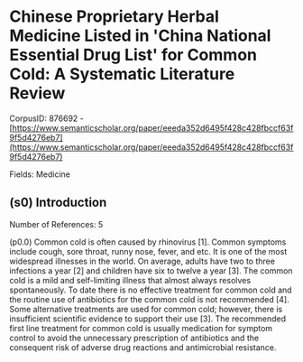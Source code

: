 # Chinese Proprietary Herbal Medicine Listed in 'China National Essential Drug List' for Common Cold: A Systematic Literature Review

CorpusID: 876692 - [https://www.semanticscholar.org/paper/eeeda352d6495f428c428fbccf63f9f5d4276eb7](https://www.semanticscholar.org/paper/eeeda352d6495f428c428fbccf63f9f5d4276eb7)

Fields: Medicine

## (s0) Introduction
Number of References: 5

(p0.0) Common cold is often caused by rhinovirus [1]. Common symptoms include cough, sore throat, runny nose, fever, and etc. It is one of the most widespread illnesses in the world. On average, adults have two to three infections a year [2] and children have six to twelve a year [3]. The common cold is a mild and self-limiting illness that almost always resolves spontaneously. To date there is no effective treatment for common cold and the routine use of antibiotics for the common cold is not recommended [4]. Some alternative treatments are used for common cold; however, there is insufficient scientific evidence to support their use [3]. The recommended first line treatment for common cold is usually medication for symptom control to avoid the unnecessary prescription of antibiotics and the consequent risk of adverse drug reactions and antimicrobial resistance.
